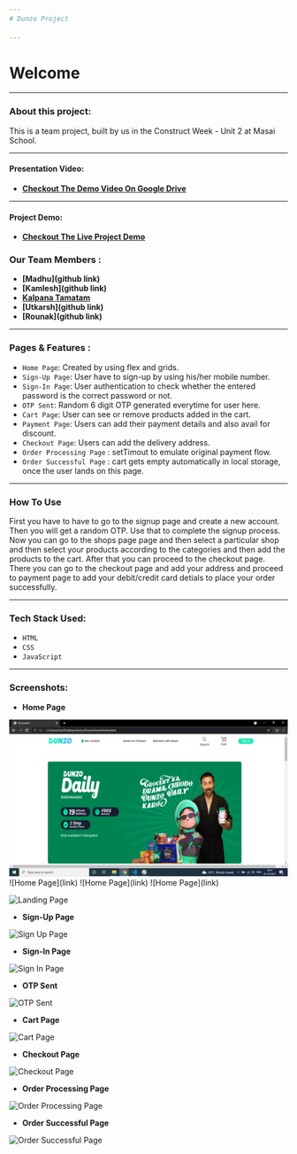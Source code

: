 ```yaml
---
# Dunzo Project

---
```

# Welcome 

---
### About this project:

   This is a team project, built by us in the Construct Week - Unit 2 at Masai School.

---

#### Presentation Video: 
- **[Checkout The Demo Video On Google Drive](link)**

---

#### Project Demo: 
- **[Checkout The Live Project Demo](https://www.dunzo.com/mumbai)**

### Our Team Members :

- **[Madhu](github link)**
- **[Kamlesh](github link)**
- **[Kalpana Tamatam](https://github.com/kalpana123-1)**
- **[Utkarsh](github link)**
- **[Rounak](github link)**

---

### Pages & Features :

- `Home Page`: Created by using flex and grids.
- `Sign-Up Page`: User have to sign-up by using his/her mobile number.
- `Sign-In Page`: User authentication to check whether the entered password is the correct password or not.
- `OTP Sent`: Random 6 digit OTP generated everytime for user here.
- `Cart Page`: User can see or remove products added in the cart.
- `Payment Page`: Users can add their payment details and also avail for discount.
- `Checkout Page`: Users can add the delivery address.
- `Order Processing Page` : setTimout to emulate original payment flow.
- `Order Successful Page` : cart gets empty automatically in local storage, once the user lands on this page.

---

### How To Use

First you have to have to go to the signup page and create a new account. Then you will get a random OTP. Use that to complete the signup process. Now you can go to the shops page page and then select a particular shop and then select your products according to the categories and then add the products to the cart. After that you can proceed to the checkout page. There you can go to the checkout page and add your address and proceed to payment page to add your debit/credit card detials to place your order successfully.

---

### Tech Stack Used: 

- `HTML`
- `CSS`
- `JavaScript`

---

### Screenshots:

- **Home Page**

<img height src="https://github.com/Rounak1234567/Dunzo/blob/test/screenshots/landing%20page/landing%20page%201.png"/>
![Home Page](link)
![Home Page](link)
![Home Page](link)

![Landing Page](link)

- **Sign-Up Page**

![Sign Up Page](link)

- **Sign-In Page**

![Sign In Page](link)

- **OTP Sent**

![OTP Sent](link)

- **Cart Page**

![Cart Page](link)

- **Checkout Page**

![Checkout Page](link)

- **Order Processing Page**

![Order Processing Page](link)

- **Order Successful Page**

![Order Successful Page](link)

